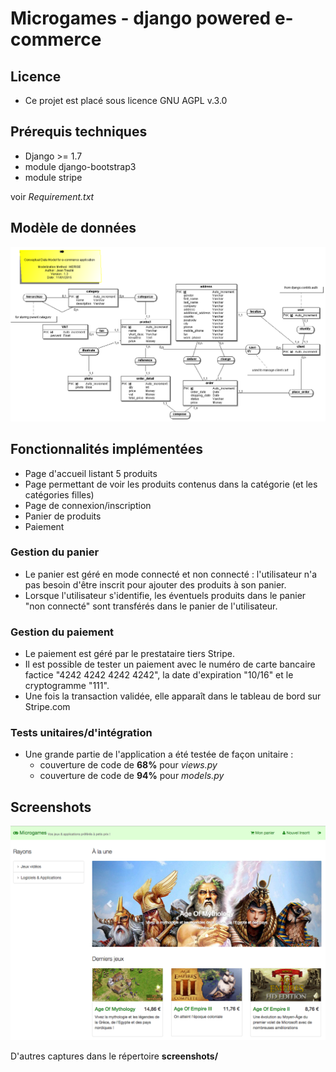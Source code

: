 # Microgames - django powered e-commerce

## Licence

- Ce projet est placé sous licence GNU AGPL v.3.0

## Prérequis techniques

- Django >= 1.7
- module django-bootstrap3
- module stripe

voir *Requirement.txt*

## Modèle de données

![MCD](screenshots/mcd-ecommerce.png)

## Fonctionnalités implémentées

- Page d'accueil listant 5 produits
- Page permettant de voir les produits contenus dans la catégorie (et les catégories filles)
- Page de connexion/inscription
- Panier de produits
- Paiement

### Gestion du panier

- Le panier est géré en mode connecté et non connecté : l'utilisateur n'a pas besoin d'être inscrit pour ajouter des produits à son panier.
- Lorsque l'utilisateur s'identifie, les éventuels produits dans le panier "non connecté" sont transférés dans le panier de l'utilisateur.

### Gestion du paiement

- Le paiement est géré par le prestataire tiers Stripe.
- Il est possible de tester un paiement avec le numéro de carte bancaire factice "4242 4242 4242 4242", la date d'expiration "10/16" et le cryptogramme "111".
- Une fois la transaction validée, elle apparaît dans le tableau de bord sur Stripe.com

### Tests unitaires/d'intégration

- Une grande partie de l'application a été testée de façon unitaire :
    - couverture de code de **68%** pour *views.py*
    - couverture de code de **94%** pour *models.py*


## Screenshots

![Aperçu](screenshots/root.png)

D'autres captures dans le répertoire **screenshots/**